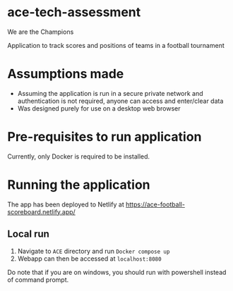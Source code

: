 # ace-tech-assessment
We are the Champions

Application to track scores and positions of teams in a football tournament

# Assumptions made
- Assuming the application is run in a secure private network and authentication is not required, anyone can access and enter/clear data
- Was designed purely for use on a desktop web browser

# Pre-requisites to run application
Currently, only Docker is required to be installed.

# Running the application
The app has been deployed to Netlify at https://ace-football-scoreboard.netlify.app/

## Local run
1. Navigate to `ACE` directory and run `Docker compose up`
2. Webapp can then be accessed at `localhost:8080`

Do note that if you are on windows, you should run with powershell instead of command prompt.
